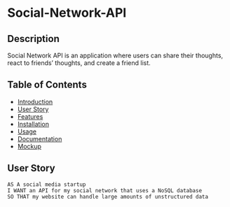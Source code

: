 # Social-Network-API

## Description
Social Network API is an application where users can share their thoughts, react to friends’ thoughts, and create a friend list.

## Table of Contents

- [Introduction](#introduction)
- [User Story](#user-story)
- [Features](#features)
- [Installation](#installation)
- [Usage](#usage)
- [Documentation](#documentation)
- [Mockup](#mockup)

## User Story
``````
AS A social media startup
I WANT an API for my social network that uses a NoSQL database
SO THAT my website can handle large amounts of unstructured data
``````